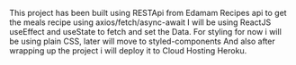 This project has been built using RESTApi from Edamam Recipes api to get the meals recipe using axios/fetch/async-await
I will be using ReactJS useEffect and useState to fetch and set the Data.
For styling for now i will be using plain CSS, later will move to styled-components
And also after wrapping up the project i will deploy it to Cloud Hosting Heroku. 
